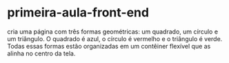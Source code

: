 # primeira-aula-front-end
cria uma página com três formas geométricas: um quadrado, um círculo e um triângulo. O quadrado é azul, o círculo é vermelho e o triângulo é verde. Todas essas formas estão organizadas em um contêiner flexível que as alinha no centro da tela.
